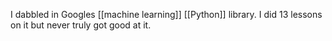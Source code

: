 I dabbled in Googles [[machine learning]] [[Python]] library. I did 13 lessons on it but never truly got good at it. 